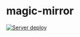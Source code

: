 # magic-mirror

[![Server deploy](https://github.com/miutaku/magic-mirror/actions/workflows/sv-deploy.yml/badge.svg)](https://github.com/miutaku/magic-mirror/actions/workflows/sv-deploy.yml)
